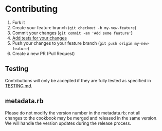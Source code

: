 Contributing
=========

1. Fork it
2. Create your feature branch (`git checkout -b my-new-feature`)
3. Commit your changes (`git commit -am 'Add some feature'`)
4. [Add tests for your changes](https://github.com/djoos-cookbooks/pdepend/blob/master/TESTING.md)
4. Push your changes to your feature branch (`git push origin my-new-feature`)
5. Create a new PR (Pull Request)

## Testing
Contributions will only be accepted if they are fully tested as specified in [TESTING.md](https://github.com/djoos-cookbooks/pdepend/blob/master/TESTING.md).

## metadata.rb
Please do not modify the version number in the metadata.rb; not all changes to the cookbook may be merged and released in the same version. We will handle the version updates during the release process.